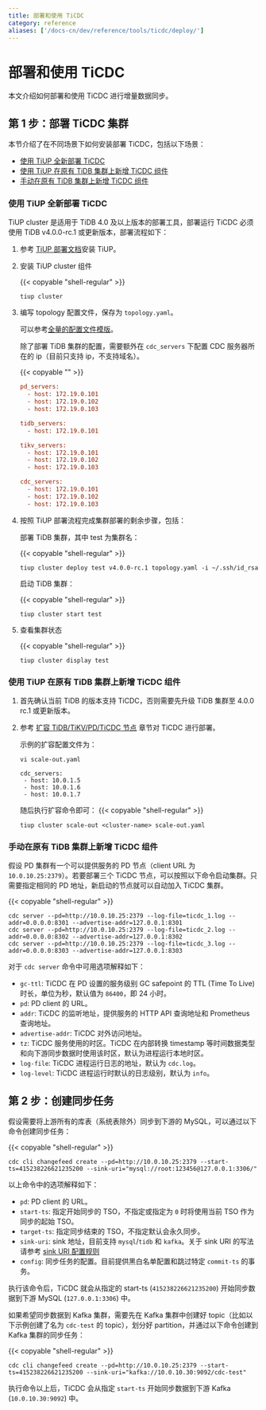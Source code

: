 ```yaml
---
title: 部署和使用 TiCDC
category: reference
aliases: ['/docs-cn/dev/reference/tools/ticdc/deploy/']
---
```


# 部署和使用 TiCDC

本文介绍如何部署和使用 TiCDC 进行增量数据同步。

## 第 1 步：部署 TiCDC 集群

本节介绍了在不同场景下如何安装部署 TiCDC，包括以下场景：

- [使用 TiUP 全新部署 TiCDC](#使用-tiup-全新部署-ticdc)
- [使用 TiUP 在原有 TiDB 集群上新增 TiCDC 组件](#使用-tiup-在原有-tidb-集群上新增-ticdc-组件)
- [手动在原有 TiDB 集群上新增 TiCDC 组件](#手动在原有-tidb-集群上新增-ticdc-组件)

### 使用 TiUP 全新部署 TiCDC

TiUP cluster 是适用于 TiDB 4.0 及以上版本的部署工具，部署运行 TiCDC 必须使用 TiDB v4.0.0-rc.1 或更新版本，部署流程如下：

1. 参考 [TiUP 部署文档](/production-deployment-using-tiup.md)安装 TiUP。

2. 安装 TiUP cluster 组件

    {{< copyable "shell-regular" >}}

    ```shell
    tiup cluster
    ```

3. 编写 topology 配置文件，保存为 `topology.yaml`。

    可以参考[全量的配置文件模版](https://github.com/pingcap-incubator/tiup-cluster/blob/master/examples/topology.example.yaml)。

    除了部署 TiDB 集群的配置，需要额外在 `cdc_servers` 下配置 CDC 服务器所在的 ip（目前只支持 ip，不支持域名）。

    {{< copyable "" >}}

    ```ini
    pd_servers:
      - host: 172.19.0.101
      - host: 172.19.0.102
      - host: 172.19.0.103

    tidb_servers:
      - host: 172.19.0.101

    tikv_servers:
      - host: 172.19.0.101
      - host: 172.19.0.102
      - host: 172.19.0.103

    cdc_servers:
      - host: 172.19.0.101
      - host: 172.19.0.102
      - host: 172.19.0.103
    ```

4. 按照 TiUP 部署流程完成集群部署的剩余步骤，包括：

    部署 TiDB 集群，其中 test 为集群名：

    {{< copyable "shell-regular" >}}

    ```shell
    tiup cluster deploy test v4.0.0-rc.1 topology.yaml -i ~/.ssh/id_rsa
    ```

    启动 TiDB 集群：

    {{< copyable "shell-regular" >}}

    ```shell
    tiup cluster start test
    ```

5. 查看集群状态

    {{< copyable "shell-regular" >}}

    ```shell
    tiup cluster display test
    ```

### 使用 TiUP 在原有 TiDB 集群上新增 TiCDC 组件

1. 首先确认当前 TiDB 的版本支持 TiCDC，否则需要先升级 TiDB 集群至 4.0.0 rc.1 或更新版本。

2. 参考 [扩容 TiDB/TiKV/PD/TiCDC 节点](/scale-tidb-using-tiup.md#扩容-tidbpdtikv-节点) 章节对 TiCDC 进行部署。

   示例的扩容配置文件为：

   ```shell
   vi scale-out.yaml
   ```

   ```
   cdc_servers:
    - host: 10.0.1.5
    - host: 10.0.1.6
    - host: 10.0.1.7
   ```

   随后执行扩容命令即可：
   {{< copyable "shell-regular" >}}

   ```shell
   tiup cluster scale-out <cluster-name> scale-out.yaml
   ```

### 手动在原有 TiDB 集群上新增 TiCDC 组件

假设 PD 集群有一个可以提供服务的 PD 节点（client URL 为 `10.0.10.25:2379`）。若要部署三个 TiCDC 节点，可以按照以下命令启动集群。只需要指定相同的 PD 地址，新启动的节点就可以自动加入 TiCDC 集群。

{{< copyable "shell-regular" >}}

```shell
cdc server --pd=http://10.0.10.25:2379 --log-file=ticdc_1.log --addr=0.0.0.0:8301 --advertise-addr=127.0.0.1:8301
cdc server --pd=http://10.0.10.25:2379 --log-file=ticdc_2.log --addr=0.0.0.0:8302 --advertise-addr=127.0.0.1:8302
cdc server --pd=http://10.0.10.25:2379 --log-file=ticdc_3.log --addr=0.0.0.0:8303 --advertise-addr=127.0.0.1:8303
```

对于 `cdc server` 命令中可用选项解释如下：

- `gc-ttl`: TiCDC 在 PD 设置的服务级别 GC safepoint 的 TTL (Time To Live) 时长，单位为秒，默认值为 `86400`，即 24 小时。
- `pd`: PD client 的 URL。
- `addr`: TiCDC 的监听地址，提供服务的 HTTP API 查询地址和 Prometheus 查询地址。
- `advertise-addr`: TiCDC 对外访问地址。
- `tz`: TiCDC 服务使用的时区。TiCDC 在内部转换 timestamp 等时间数据类型和向下游同步数据时使用该时区，默认为进程运行本地时区。
- `log-file`: TiCDC 进程运行日志的地址，默认为 `cdc.log`。
- `log-level`: TiCDC 进程运行时默认的日志级别，默认为 `info`。

## 第 2 步：创建同步任务

假设需要将上游所有的库表（系统表除外）同步到下游的 MySQL，可以通过以下命令创建同步任务：

{{< copyable "shell-regular" >}}

```shell
cdc cli changefeed create --pd=http://10.0.10.25:2379 --start-ts=415238226621235200 --sink-uri="mysql://root:123456@127.0.0.1:3306/"
```

以上命令中的选项解释如下：

- `pd`: PD client 的 URL。
- `start-ts`: 指定开始同步的 TSO，不指定或指定为 `0` 时将使用当前 TSO 作为同步的起始 TSO。
- `target-ts`: 指定同步结束的 TSO，不指定默认会永久同步。
- `sink-uri`: sink 地址，目前支持 `mysql`/`tidb` 和 `kafka`。关于 sink URI 的写法请参考 [sink URI 配置规则](/ticdc/sink-url.md)
- `config`: 同步任务的配置。目前提供黑白名单配置和跳过特定 `commit-ts` 的事务。

执行该命令后，TiCDC 就会从指定的 start-ts (`415238226621235200`) 开始同步数据到下游 MySQL (`127.0.0.1:3306`) 中。

如果希望同步数据到 Kafka 集群，需要先在 Kafka 集群中创建好 topic（比如以下示例创建了名为 `cdc-test` 的 topic），划分好 partition，并通过以下命令创建到 Kafka 集群的同步任务：

{{< copyable "shell-regular" >}}

```shell
cdc cli changefeed create --pd=http://10.0.10.25:2379 --start-ts=415238226621235200 --sink-uri="kafka://10.0.10.30:9092/cdc-test"
```

执行命令以上后，TiCDC 会从指定 `start-ts` 开始同步数据到下游 Kafka (`10.0.10.30:9092`) 中。
